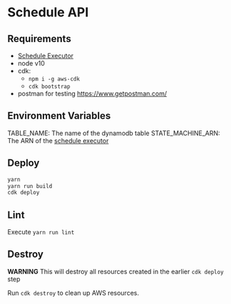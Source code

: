 # Schedule API

## Requirements

- [Schedule Executor](https://github.com/topcoder-platform/schedule-executor)
- node v10
- cdk:
  - `npm i -g aws-cdk`
  - `cdk bootstrap`
- postman for testing https://www.getpostman.com/

## Environment Variables

TABLE_NAME: The name of the dynamodb table
STATE_MACHINE_ARN: The ARN of the [schedule executor](https://github.com/topcoder-platform/schedule-executor)

## Deploy

```bash
yarn
yarn run build
cdk deploy
```

## Lint

Execute `yarn run lint`

## Destroy

**WARNING** This will destroy all resources created in the earlier `cdk deploy` step

Run `cdk destroy` to clean up AWS resources.
